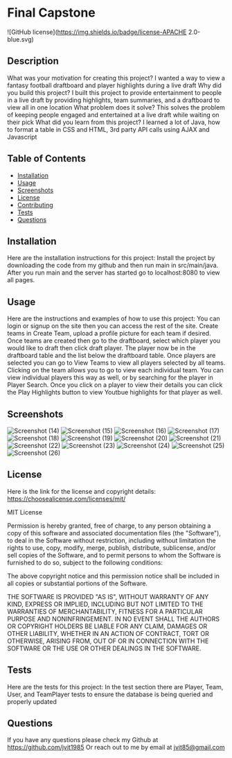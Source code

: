 # Final Capstone
  
  ![GitHub license](https://img.shields.io/badge/license-APACHE 2.0-blue.svg)
  
  
  ## Description
  What was your motivation for creating this project? I wanted a way to view a fantasy football draftboard and player highlights during a live draft
  Why did you build this project? I built this project to provide entertainment to people in a live draft by providing highlights, team summaries, and a draftboard to   view all in one location
  What problem does it solve? This solves the problem of keeping people engaged and entertained at a live draft while waiting on their pick
  What did you learn from this project? I learned a lot of Java, how to format a table in CSS and HTML, 3rd party API calls using AJAX and Javascript
  
  ## Table of Contents
  - [Installation](#installation)
  - [Usage](#usage)
  - [Screenshots](#screenshots)
  - [License](#license)
  - [Contributing](#contributing)
  - [Tests](#tests)
  - [Questions](#questions)

  ## Installation
  Here are the installation instructions for this project:
  Install the project by downloading the code from my github and then run main in src/main/java. After you run main and the server has started go to localhost:8080 to   view all pages.
  

  ## Usage
  Here are the instructions and examples of how to use this project:
  You can login or signup on the site then you can access the rest of the site. Create teams in Create Team, upload a profile picture for each team if desired. Once     teams are created then go to the draftboard, select which player you would like to draft then click draft player. The player now be in the draftboard table and the     list below the draftboard table. Once players are selected you can go to View Teams to view all players selected by all teams. Clicking on the team allows you to go   to view each individual team. You can view individual players this way as well, or by searching for the player in Player Search. Once you click on a player to view     their details you can click the Play Highlights button to view Youtbue highlights for that player as well.

  ## Screenshots
  
  ![Screenshot (14)](https://user-images.githubusercontent.com/54601156/234932924-2e74e22e-b2e4-4522-80f6-40553d6e6e8e.png)
  ![Screenshot (15)](https://user-images.githubusercontent.com/54601156/234932962-8f1daa9c-90b1-46d0-a33b-05caa6be72ac.png)
  ![Screenshot (16)](https://user-images.githubusercontent.com/54601156/234933041-975d3826-1490-44f3-aee6-3d8629e56d7f.png)
  ![Screenshot (17)](https://user-images.githubusercontent.com/54601156/234933078-ab116b7c-6afa-4c60-ab49-e8dcb2bf169a.png)
  ![Screenshot (18)](https://user-images.githubusercontent.com/54601156/234933103-9cf6ec7b-1a30-4aba-abda-86dbf98ff164.png)
  ![Screenshot (19)](https://user-images.githubusercontent.com/54601156/234933120-5087e545-42dc-489e-9bf8-57c0b2388cc1.png)
  ![Screenshot (20)](https://user-images.githubusercontent.com/54601156/234933156-57b6f3e7-ca12-40f6-9fb1-aae7b10e39f3.png)
  ![Screenshot (21)](https://user-images.githubusercontent.com/54601156/234933180-3f088967-5700-4d90-ba8c-29c862050f22.png)
  ![Screenshot (22)](https://user-images.githubusercontent.com/54601156/234933201-528c2353-af15-4c7f-85f3-0562ad3046eb.png)
  ![Screenshot (23)](https://user-images.githubusercontent.com/54601156/234933221-e17a5a40-149a-48ad-92f0-c8b60462a150.png)
  ![Screenshot (24)](https://user-images.githubusercontent.com/54601156/234933250-991e7365-151c-4ea1-a91b-79cb574a3b7a.png)
  ![Screenshot (25)](https://user-images.githubusercontent.com/54601156/234933271-e8504c5c-69f4-4970-97ed-f85f3eb775c2.png)
  ![Screenshot (26)](https://user-images.githubusercontent.com/54601156/234933319-c87a4c20-6aad-47fa-880b-51b80153212b.png)

  ## License
  Here is the link for the license and copyright details: https://choosealicense.com/licenses/mit/
    
  
  MIT License
          
  Permission is hereby granted, free of charge, to any person obtaining a copy
  of this software and associated documentation files (the "Software"), to deal
  in the Software without restriction, including without limitation the rights
  to use, copy, modify, merge, publish, distribute, sublicense, and/or sell
  copies of the Software, and to permit persons to whom the Software is
  furnished to do so, subject to the following conditions:
          
  The above copyright notice and this permission notice shall be included in all
  copies or substantial portions of the Software.
          
  THE SOFTWARE IS PROVIDED "AS IS", WITHOUT WARRANTY OF ANY KIND, EXPRESS OR
  IMPLIED, INCLUDING BUT NOT LIMITED TO THE WARRANTIES OF MERCHANTABILITY,
  FITNESS FOR A PARTICULAR PURPOSE AND NONINFRINGEMENT. IN NO EVENT SHALL THE
  AUTHORS OR COPYRIGHT HOLDERS BE LIABLE FOR ANY CLAIM, DAMAGES OR OTHER
  LIABILITY, WHETHER IN AN ACTION OF CONTRACT, TORT OR OTHERWISE, ARISING FROM,
  OUT OF OR IN CONNECTION WITH THE SOFTWARE OR THE USE OR OTHER DEALINGS IN THE
  SOFTWARE.
    
  
  

  ## Tests
  Here are the tests for this project:
  In the test section there are Player, Team, User, and TeamPlayer tests to ensure the database is being queried and properly updated
  

  ## Questions
  If you have any questions please check my Github at https://github.com/jvit1985
  Or reach out to me by email at jvit85@gmail.com

